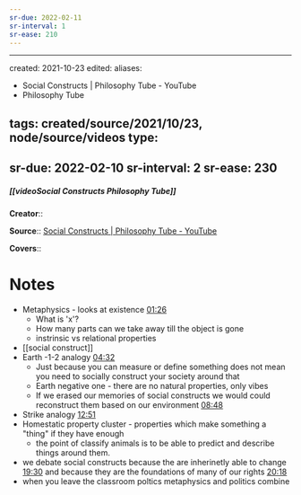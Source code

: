 ```yaml
---
sr-due: 2022-02-11
sr-interval: 1
sr-ease: 210
---
```


---
created: 2021-10-23
edited: 
aliases:
- Social Constructs | Philosophy Tube - YouTube 
- Philosophy Tube 

tags: created/source/2021/10/23, node/source/videos
type:
- 
sr-due: 2022-02-10
sr-interval: 2
sr-ease: 230
---

##### [[videoSocial Constructs Philosophy Tube]]

**Creator**::

**Source**:: [Social Constructs | Philosophy Tube - YouTube](https://www.youtube.com/watch?v=koud7hgGyQ8)

**Covers**:: 

# Notes
- Metaphysics - looks at existence [01:26](https://www.youtube.com/watch?v=koud7hgGyQ8#t=86.12755913351441)
	- What is 'x'? 
	- How many parts can we take away till the object is gone
	- instrinsic vs relational properties
- [[social construct]]
- Earth -1-2 analogy   [04:32](https://www.youtube.com/watch?v=koud7hgGyQ8#t=272.21790209536744)
	- Just because you can measure or define something does not mean you need to socially construct your society around that
	- Earth negative one - there are no natural properties, only vibes
	- If we erased our memories of social constructs we would could reconstruct them based on our environment [08:48](https://www.youtube.com/watch?v=koud7hgGyQ8#t=528.4117546848381)
- Strike analogy [12:51](https://www.youtube.com/watch?v=koud7hgGyQ8#t=771.0898409237061)
- Homestatic property cluster - properties which make something a "thing" if they have enough
	- the point of classify animals is to be able to predict and describe things around them. 
- we debate social constructs because the are inherinetly able to change [19:30](https://www.youtube.com/watch?v=koud7hgGyQ8#t=1170.58278) and because they are the foundations of many of our rights [20:18](https://www.youtube.com/watch?v=koud7hgGyQ8#t=1218.0759227711528)
- when you leave the classroom poltics metaphysics and politics combine 



